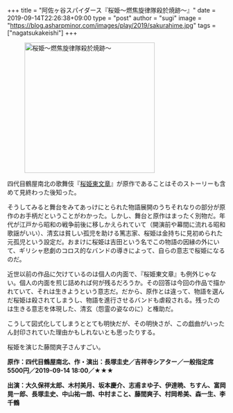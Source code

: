 +++
title = "阿佐ヶ谷スパイダース『桜姫〜燃焦旋律隊殺於焼跡〜』"
date = 2019-09-14T22:26:38+09:00
type = "post"
author = "sugi"
image = "https://blog.asharpminor.com/images/play/2019/sakurahime.jpg"
tags = ["nagatsukakeishi"]
+++
<figure class="alignleft"><img src="/images/play/2019/sakurahime.jpg" alt="桜姫〜燃焦旋律隊殺於焼跡〜" style="width: 300px !important;"></figure>

四代目鶴屋南北の歌舞伎『[桜姫東文章](https://ja.wikipedia.org/wiki/桜姫東文章)』が原作であることはそのストーリーも含めて見終わった後知った。

そうしてみると舞台をみてあっけにとられた物語展開のうちそれなりの部分が原作のお手柄だということがわかった。しかし、舞台と原作はまったく別物だ。年代が江戸から昭和の戦争前後に移しかえられていて（開演前や幕間に流れる昭和歌謡がいい）、清玄は貧しい孤児を助ける篤志家、桜姫は金持ちに見初められた元孤児という設定だ。おまけに桜姫は吉田という名でこの物語の因縁の外にいて、ギリシャ悲劇のコロス的なバンドの導きによって、自らの意志で桜姫になるのだ。

近世以前の作品に欠けているのは個人の内面で、『桜姫東文章』も例外じゃない。個人の内面を煎じ詰めれば何が残るだろうか。その回答は今回の作品で描かれていて、それは生きようという意志だ。だから、原作とは違って、物語を選んだ桜姫は殺されてしまうし、物語を進行させるバンドも虐殺される。残ったのは生きる意志を体現した、清玄（怨霊の姿なのに）と権助だ。

こうして図式化してしまうととても明快だが、その明快さが、この戯曲がいったん封印されていた理由かもしれないとも思ったりする。

桜姫を演じた藤間爽子さんすごい。

**原作：四代目鶴屋南北、作・演出：長塚圭史／吉祥寺シアター／一般指定席5500円／2019-09-14 18:00／★★★**

**出演：大久保祥太郎、木村美月、坂本慶介、志甫まゆ子、伊達暁、ちすん、富岡晃一郎、長塚圭史、中山祐一朗、中村まこと、藤間爽子、村岡希美、森一生、李千鶴**
